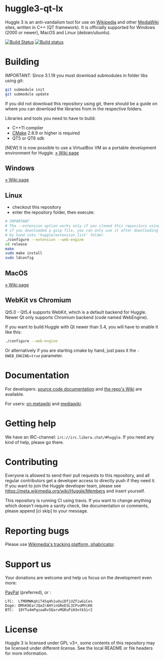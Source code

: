 huggle3-qt-lx
=============

Huggle 3 is an anti-vandalism tool for use on [Wikipedia](https://wikipedia.org) and other [MediaWiki](https://mediawiki.org) sites, written in C++ (QT framework). It is officially supported for Windows (2000 or newer), MacOS and Linux (debian/ubuntu).

[![Build Status](https://api.travis-ci.org/huggle/huggle3-qt-lx.png?branch=master)](https://travis-ci.org/huggle/huggle3-qt-lx/)
[![Build status](https://ci.appveyor.com/api/projects/status/huy2phxnc95m77sl?svg=true)](https://ci.appveyor.com/project/benapetr/huggle3-qt-lx)

Building
=========

IMPORTANT: Since 3.1.19 you must download submodules in folder libs using git:

```sh
git submodule init
git submodule update
```

If you did not download this repository using git, there should be a guide on where you can download the libraries from in the respective folders.

Libraries and tools you need to have to build:

* C++11 compiler
* [CMake](https://github.com/Kitware/CMake) 2.8.9 or higher is required
* QT5 or QT6 sdk

[NEW] It is now possible to use a VirtualBox VM as a portable development environment for Huggle. [» Wiki page](https://github.com/huggle/huggle3-qt-lx/wiki/Portable-development-environment)

Windows
-------------

[» Wiki page](https://github.com/huggle/huggle3-qt-lx/wiki/Building-on-Windows)

Linux
-------------

* checkout this repository
* enter the repository folder, then execute:

```sh
# IMPORTANT
# The --extension option works only if you cloned this repository using git
# if you downloaded a gzip file, you can only use it after downloading them
# by hand into 'huggle/extension_list' folder
./configure --extension --web-engine
cd release
make
sudo make install
sudo ldconfig
```

MacOS
------------

[» Wiki page](https://github.com/huggle/huggle3-qt-lx/wiki/Building-on-MacOS)

WebKit vs Chromium
-------------------

Qt5.0 - Qt5.4 supports WebKit, which is a default backend for Huggle. Newer Qt only supports Chromium backend (code named WebEngine).

If you want to build Huggle with Qt newer than 5.4, you will have to enable it like this:

```sh
./configure --web-engine
```

Or alternatively if you are starting cmake by hand, just pass it the `-DWEB_ENGINE=true` parameter.

Documentation
=========

For developers: [source code documentation](https://tools.wmflabs.org/huggle/docs/head/) and [the repo's Wiki](https://github.com/huggle/huggle3-qt-lx/wiki) are available.

For users: [on metawiki](https://meta.wikimedia.org/wiki/Huggle) and [mediawiki](https://www.mediawiki.org/wiki/Manual:Huggle).

Getting help
=========

We have an IRC-channel: `irc://irc.libera.chat/#huggle`. If you need any kind of help, please go there.

Contributing
=========

Everyone is allowed to send their pull requests to this repository, and all regular contributors
get a developer access to directly push if they need it. If you want to join the Huggle
developer team, please see <https://meta.wikimedia.org/wiki/Huggle/Members> and insert yourself.

This repository is running CI using travis. If you want to change anything which doesn't require a
sanity check, like documentation or comments, please append [ci skip] to your message.

Reporting bugs
=========

Please use [Wikimedia's tracking platform, phabricator](https://phabricator.wikimedia.org/maniphest/task/create/?projects=Huggle).

Support us
=========

Your donations are welcome and help us focus on the development even more:

[PayPal](http://tools.wmflabs.org/huggle/donate.htm) (preferred), or :

```
LTC:  LfMDMWKqhiT45q4h1uduiDfjUZfiwGiCes
Doge: DMhK9EarJQaZrAHYinGReESL3CPvoMYcKK
BTC:  18YTu4mPqzaaRv5QarvMGRuPiH3ntk5ir2
```

License
=========

Huggle 3 is licensed under GPL v3+, some contents of this repository may be licensed under
different license. See the local README or file headers for more information.
